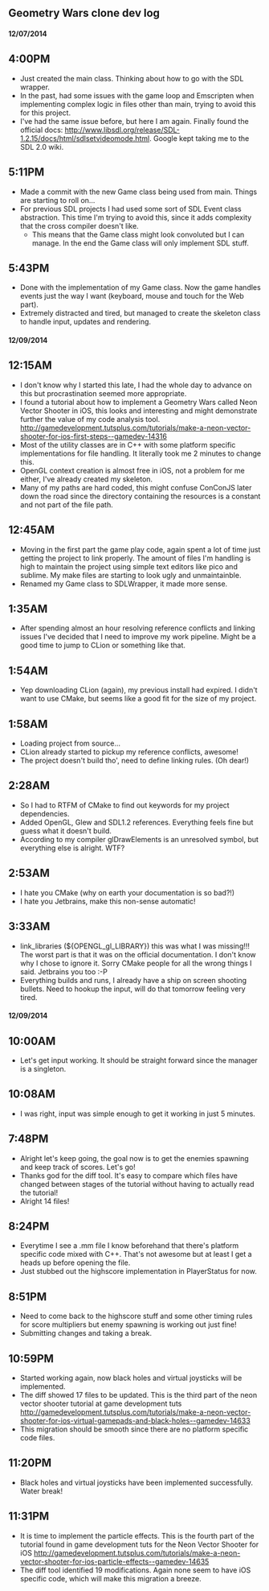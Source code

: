 ## Geometry Wars clone dev log

#### 12/07/2014

4:00PM
---

* Just created the main class. Thinking about how to go with the SDL wrapper.
* In the past, had some issues with the game loop and Emscripten when implementing complex logic in files other than main, trying to avoid this for this project.
* I've had the same issue before, but here I am again. Finally found the official docs: http://www.libsdl.org/release/SDL-1.2.15/docs/html/sdlsetvideomode.html. Google kept taking me to the SDL 2.0 wiki.

5:11PM
---

* Made a commit with the new Game class being used from main. Things are starting to roll on...
* For previous SDL projects I had used some sort of SDL Event class abstraction. This time I'm trying to avoid this, since it adds complexity that the cross compiler doesn't like.
  * This means that the Game class might look convoluted but I can manage. In the end the Game class will only implement SDL stuff.

5:43PM
---

* Done with the implementation of my Game class. Now the game handles events just the way I want (keyboard, mouse and touch for the Web part).
* Extremely distracted and tired, but managed to create the skeleton class to handle input, updates and rendering.

#### 12/09/2014

12:15AM
---

* I don't know why I started this late, I had the whole day to advance on this but procrastination seemed more appropriate.
* I found a tutorial about how to implement a Geometry Wars called Neon Vector Shooter in iOS, this looks and interesting and might demonstrate further the value of my code analysis tool.
  http://gamedevelopment.tutsplus.com/tutorials/make-a-neon-vector-shooter-for-ios-first-steps--gamedev-14316
* Most of the utility classes are in C++ with some platform specific implementations for file handling. It literally took me 2 minutes to change this.
* OpenGL context creation is almost free in iOS, not a problem for me either, I've already created my skeleton.
* Many of my paths are hard coded, this might confuse ConConJS later down the road since the directory containing the resources is a constant and not part of the file path.

12:45AM
---

* Moving in the first part the game play code, again spent a lot of time just getting the project to link properly. The amount of files I'm handling is high to maintain the project using simple text editors like pico and sublime. My make files are starting to look ugly and unmaintainble.
* Renamed my Game class to SDLWrapper, it made more sense.


1:35AM
---

* After spending almost an hour resolving reference conflicts and linking issues I've decided that I need to improve my work pipeline. Might be a good time to jump to CLion or something like that.

1:54AM
---

* Yep downloading CLion (again), my previous install had expired. I didn't want to use CMake, but seems like a good fit for the size of my project.

1:58AM
---

* Loading project from source...
* CLion already started to pickup my reference conflicts, awesome!
* The project doesn't build tho', need to define linking rules. (Oh dear!)

2:28AM
---

* So I had to RTFM of CMake to find out keywords for my project dependencies.
* Added OpenGL, Glew and SDL1.2 references. Everything feels fine but guess what it doesn't build.
* According to my compiler glDrawElements is an unresolved symbol, but everything else is alright. WTF?

2:53AM
---

* I hate you CMake (why on earth your documentation is so bad?!)
* I hate you Jetbrains, make this non-sense automatic!

3:33AM
---

* link_libraries (${OPENGL_gl_LIBRARY}) this was what I was missing!!! The worst part is that it was on the official documentation. I don't know why I chose to ignore it. Sorry CMake people for all the wrong things I said. Jetbrains you too :-P
* Everything builds and runs, I already have a ship on screen shooting bullets. Need to hookup the input, will do that tomorrow feeling very tired.

#### 12/09/2014

10:00AM
---

* Let's get input working. It should be straight forward since the manager is a singleton.

10:08AM
---

* I was right, input was simple enough to get it working in just 5 minutes.

7:48PM
---

* Alright let's keep going, the goal now is to get the enemies spawning and keep track of scores. Let's go!
* Thanks god for the diff tool. It's easy to compare which files have changed between stages of the tutorial without having to actually read the tutorial!
* Alright 14 files!

8:24PM
---

* Everytime I see a .mm file I know beforehand that there's platform specific code mixed with C++. That's not awesome but at least I get a heads up before opening the file.
* Just stubbed out the highscore implementation in PlayerStatus for now.

8:51PM
---

* Need to come back to the highscore stuff and some other timing rules for score multipliers but enemy spawning is working out just fine!
* Submitting changes and taking a break.

10:59PM
---

* Started working again, now black holes and virtual joysticks will be implemented.
* The diff showed 17 files to be updated. This is the third part of the neon vector shooter tutorial at game development tuts
  http://gamedevelopment.tutsplus.com/tutorials/make-a-neon-vector-shooter-for-ios-virtual-gamepads-and-black-holes--gamedev-14633
* This migration should be smooth since there are no platform specific code files.

11:20PM
---

* Black holes and virtual joysticks have been implemented successfully. Water break!

11:31PM
---

* It is time to implement the particle effects. This is the fourth part of the tutorial found in game development tuts for the Neon Vector Shooter for iOS
  http://gamedevelopment.tutsplus.com/tutorials/make-a-neon-vector-shooter-for-ios-particle-effects--gamedev-14635
* The diff tool identified 19 modifications. Again none seem to have iOS specific code, which will make this migration a breeze.